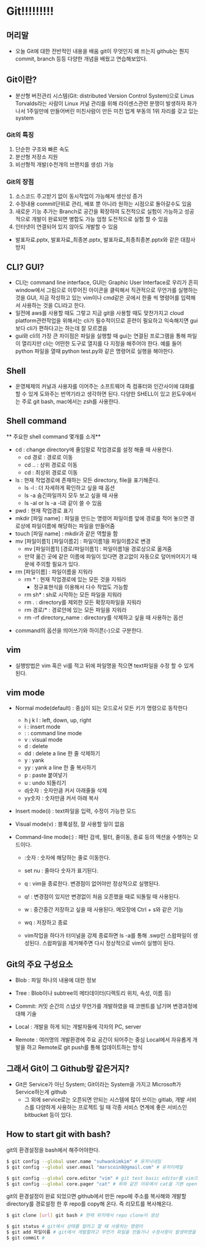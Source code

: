 # Git!!!!!!!!!

## 머리말
- 오늘 Git에 대한 전반적인 내용을 배움 git이 무엇인지 왜 쓰는지 github는 뭔지 commit, branch 등등 다양한 개념을 배웠고 연습해보았다.

## Git이란?
- 분산형 버전관리 시스템(Git: distributed Version Control System)으로 Linus Torvalds라는 사람이 Linux 커널 관리를 위해 라이센스관련 분쟁이 발생하자 화가나서 1주일만에 만들어버린 미친사람이 만든 미친 업계 부동의 1위 자리를 갖고 있는 system

### Git의 특징
1. 단순한 구조와 빠른 속도
2. 분산형 저장소 지원
3. 비선형적 개발(수천개의 브랜치를 생성) 가능

### Git의 장점
1. 소스코드 주고받기 없이 동시작업이 가능해져 생산성 증가
2. 수정내용 commit단위로 관리, 배포 뿐 아니라 원하는 시점으로 돌아갈수도 있음
3. 새로운 기능 추가는 Branch로 공간을 확장하여 도전적으로 실험이 가능하고 성공적으로 개발이 완료되면 병합도 가능 엄청 도전적으로 실험 할 수 있음
4. 인터넷이 연결되어 있지 않아도 개발할 수 있음
* 발표자료.pptx, 발표자료_최종본.pptx, 발표자료_최종최종본.pptx와 같은 대참사 방지

## CLI? GUI?
* CLI는 command line interface, GUI는 Graphic User Interface로 우리가 흔히 window에서 그림으로 이루어진 아이콘을 클릭해서 직관적으로 무언가를 실행하는 것을 GUI, 지금 작성하고 있는 vim이나 cmd같은 곳에서 한줄 씩 명령어를 입력해서 사용하는 것을 CLI라고 한다. 
* 일전에 aws를 사용할 때도 그렇고 지금 git을 사용할 때도 맞찬가지고 cloud platform관련작업을 위해서는 cli가 필수적이므로 훈련이 필요하고 익숙해지면 gui보다 cli가 편하다고는 하는데 잘 모르겠음
* gui와 cli의 가장 큰 차이점은 파일을 실행할 때 gui는 연결된 프로그램을 통해 파일이 열리지만 cli는 어떤한 도구로 열지를 다 지정을 해주어야 한다. 예를 들어 python 파일을 열때 python test.py와 같은 명령어로 실행을 해야한다.

## Shell
* 운영체제의 커널과 사용자를 이어주는 소프트웨어 즉 컴퓨터와 인간사이에 대화를 할 수 있게 도와주는 번역기라고 생각하면 된다. 다양한 SHELL이 있고 윈도우에서는 주로 git bash, mac에서는 zsh를 사용한다.

## Shell command
** 주요한 shell command 몇개를 소개**
- cd : change directory에 줄임말로 작업경로를 설정 해줄 때 사용한다.
    - cd 경로 : 경로로 이동
    - cd .. : 상위 경로로 이동
    - cd : 최상위 경로로 이동
- ls : 현재 작업경로에 존재하는 모든 directory, file을 표기해준다.
    - ls -l : 더 자세하게 확인하고 싶을 때 옵션
    - ls -a 숨긴파일까지 모두 보고 싶을 때 사용 
    - ls -al or ls -a -l과 같이 쓸 수 있음
- pwd : 현재 작업경로 표기
- mkdir [파일 name] : 파일을 만드는 명령어 파일이름 앞에 경로를 적어 놓으면 경로상에 파일이름에 해당하는 파일을 만들어줌
- touch [파일 name] : mkdir과 같은 역할을 함
- mv [파일이름1] [파일이름2] : 파일이름1을 파일이름2로 변경
    - mv [파일이름1] [경로/파일이름1] : 파일이름1을 경로상으로 옮겨줌
    - 만약 옮긴 곳에 같은 이름에 파일이 있다면 경고없이 자동으로 덮어씌어지기 때문에 주의할 필요가 있다.
- rm [파일이름] : 파일이름을 지워라
    - rm * : 현재 작업경로에 있는 모든 것을 지워라
        - 정규표현식을 이용해서 다수 작업도 가능함
    - rm sh* : sh로 시작하는 모든 파일을 지워라
    - rm *.* : directory를 제외한 모든 확장자파일을 지워라
    - rm 경로/* : 경로안에 있는 모든 파일을 지워라
    - rm -rf directory_name : directory를 삭제하고 싶을 때 사용하는 옵션



* command의 옵션을 띄어쓰기와 하이픈(-)으로 구분한다.

## vim
- 실행방법은 vim 혹은 vi를 적고 뒤에 파일명을 적으면 text파일을 수정 할 수 있게 된다.

## vim mode
- Normal mode(default) : 중심이 되는 모드로서 모든 키가 명령으로 동작한다
    - h j k l : left, down, up, right
    - i : insert mode
    - : : command line mode
    - v : visual mode
    - d : delete
    - dd : delete a line 한 줄 삭제하기
    - y : yank
    - yy : yank a line 한 줄 복사하기
    - p : paste 붙여넣기
    - u : undo 되돌리기
    - dj숫자 : 숫자만큼 커서 아래줄들 삭제
    - yy숫자 : 숫자만큼 커서 아래 복사

- Insert mode(i) : text파일을 입력, 수정이 가능한 모드
- Visual mode(v) : 블록설정, 잘 사용할 일이 없음
- Command-line mode(:) : 패턴 검색, 필터, 줄이동, 종료 등의 액션을 수행하는 모드이다.
    - :숫자 : 숫자에 해당하는 줄로 이동한다.
    - set nu : 줄마다 숫자가 표기된다.
    - q : vim을 종료한다. 변경점이 없어야만 정상적으로 실행된다.
    - q! : 변경점이 있지만 변경없이 처음 오픈했을 때로 되돌릴 때 사용된다.
    - w : 중간중간 저장하고 싶을 때 사용된다. 메모장에 Ctrl + s와 같은 기능
    - wq : 저장하고 종료

    - vim작업을 하다가 터미널을 강제 종료하면 ls -a를 통해 .swp인 스왑파일이 생성된다. 스왑파일을 제거해주면 다시 정상적으로 vim이 실행이 된다.

## Git의 주요 구성요소
- Blob : 파일 하나의 내용에 대한 정보
- Tree : Blob이나 subtree의 메타데이터(디렉토리 위치, 속성, 이름 등)
- Commit: 커밋 순간의 스냅샷 무언가를 개발하였을 때 코멘트를 남기며 변경과정에 대해 기술

- Local : 개발을 하게 되는 개발자들에 각자의 PC, server
- Remote : 여러명의 개발환경에 주요 공간이 되어주는 중심 Local에서 자유롭게 개발을 하고 Remote로 git push를 통해 업데이트하는 방식

## 그래서 Git이 그 Github랑 같은거지?
- Git은 Service가 아닌 System; Git이라는 System을 가지고 Microsoft가 Service하는게 github
    - 그 외에 service로는 오픈되면 안되는 시스템에 많이 쓰이는 gitlab, 개발 서비스를 다양하게 사용하는 프로젝트 일 때 각종 서비스 연계에 좋은 서비스인 bitbucket 등이 있다.

## How to start git with bash?
git의 환경설정을 bash에서 해주어야한다.
```bash
$ git config --global user.name "suhwankimkim" # 유저닉네임
$ git config --global user.email "marscoin8@gmail.com" # 유저이메일

$ git config --global core.editor "vim" # git text basic editor를 vim으로 setting 다른 editor로 열리면 상당히 번거로워 질 수가 있음
$ git config --global core.pager "cat" # 위와 같은 이유에서 cat을 기본 open 함수로서 사용함
``` 
git의 환경설정이 완료 되었으면 github에서 만든 repo에 주소를 복사해와 개발할 directory를 경로설정 한 후 repo를 copy해 온다. 즉 리모트를 복사해온다.

```bash
$ git clone [url] git bash # 햔재 위치에서 repo clone이 생성
```

```bash
$ git status # git에서 상태를 알려고 할 때 사용하는 명령어
$ git add 파일이름 # git에서 개발할려고 무언가 파일을 만들거나 수정사항이 발생하였을 때 status에서 추적이 되는데 어떠한 파일의 수정사항을 commit할건지 정할 때 사용
$ git commit # 







